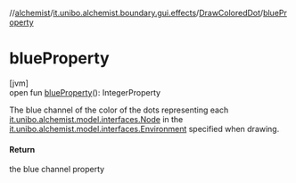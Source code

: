 //[alchemist](../../../index.md)/[it.unibo.alchemist.boundary.gui.effects](../index.md)/[DrawColoredDot](index.md)/[blueProperty](blue-property.md)

# blueProperty

[jvm]\
open fun [blueProperty](blue-property.md)(): IntegerProperty

The blue channel of the color of the dots representing each [it.unibo.alchemist.model.interfaces.Node](../../it.unibo.alchemist.model.interfaces/-node/index.md) in the [it.unibo.alchemist.model.interfaces.Environment](../../it.unibo.alchemist.model.interfaces/-environment/index.md) specified when drawing.

#### Return

the blue channel property
